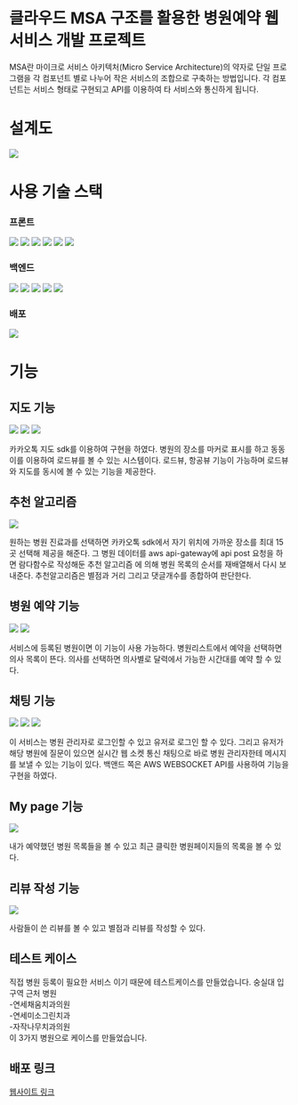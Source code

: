 # 클라우드 MSA 구조를 활용한 병원예약 웹 서비스 개발 프로젝트

MSA란 마이크로 서비스 아키텍처(Micro Service Architecture)의 약자로 단일 프로그램을 각 컴포넌트 별로 나누어 작은 서비스의 조합으로 구축하는 방법입니다. 각 컴포넌트는 서비스 형태로 구현되고 API를 이용하여 타 서비스와 통신하게 됩니다.

<h1> 설계도 </h1>
<img src="https://user-images.githubusercontent.com/46766443/131269863-341f010e-b618-4631-bb44-dbb55462b9bf.png"/>

<h1>사용 기술 스택</h1>
<section>
<h3> 프론트 </h3>
<p>
<img src="https://img.shields.io/badge/HTML-E34F26?style=flat-square&logo=HTML5&logoColor=white"/> <img src="https://img.shields.io/badge/CSS-1572B6?style=flat-square&logo=CSS3&logoColor=white"/> <img src="https://img.shields.io/badge/Javascript-F7DF1E?style=flat-square&logo=JavaScript&logoColor=white"/>
<img src="https://img.shields.io/badge/React-61DAFB?style=flat-square&logo=React&logoColor=white"/>
<img src="https://img.shields.io/badge/Redux-764ABC?style=flat-square&logo=Redux&logoColor=white"/>
<img src="https://img.shields.io/badge/Redux-Saga-999999?style=flat-square&logo=Redux-Saga&logoColor=white"/>
</p>
</section>
<section>
<h3> 백엔드 </h3>
<p>
<img src="https://img.shields.io/badge/AWS-3766AB?style=flat-square&logo=Amazon AWS&logoColor=white"/>
<img src="https://img.shields.io/badge/AWS Amplify-FF9900?style=flat-square&logo=AWS Amplify&logoColor=white"/>
<img src="https://img.shields.io/badge/DynamoDB-4053D6?style=flat-square&logo=Amazon DynamoDB&logoColor=white"/>
<img src="https://img.shields.io/badge/AWS Lambda-4053D6?style=flat-square&logo=AWS Lambda&logoColor=white"/>
<img src="https://img.shields.io/badge/AWS API GateWay-4053D6?style=flat-square&logo=AWS Lambda&logoColor=white"/>
</p>
</section>

<section>
<h3>배포</h3>
<img src="https://img.shields.io/badge/Netlify-00C7B7?style=flat-square&logo=Netlify&logoColor=white"/>
</section>

<h1> 기능 </h1>

<h2> 지도 기능 </h2>
<img src="https://user-images.githubusercontent.com/46766443/131271577-5e42db48-c279-4fb3-b8bc-e1dab2b08eb6.png"/>
<img src="https://user-images.githubusercontent.com/46766443/131271611-9a97d14b-e87a-4005-a8b1-4b2442800d63.png"/>
<img src="https://user-images.githubusercontent.com/46766443/131271646-d48cf17d-9158-4584-bc0c-ddd1639a8e2a.png"/>

<p>
카카오톡 지도 sdk를 이용하여 구현을 하였다. 병원의 장소를 마커로 표시를 하고
동동이를 이용하여 로드뷰를 볼 수 있는 시스템이다.
로드뷰, 항공뷰 기능이 가능하며 로드뷰와 지도를 동시에 볼 수 있는 기능을 제공한다.
</p>

<h2>추천 알고리즘</h2>
<img src="https://user-images.githubusercontent.com/46766443/131270746-839a4c96-cbda-459b-a95c-1ac720ccb785.png"/>
<p>
    원하는 병원 진료과를 선택하면 카카오톡 sdk에서 자기 위치에 가까운 장소를 최대 15곳 선택해 제공을 해준다. 그 병원 데이터를 aws api-gateway에 api post 요청을 하면  람다함수로 작성해둔 추천 알고리즘
    에 의해 병원 목록의 순서를 재배열해서 다시 보내준다. 
    추천알고리즘은 별점과 거리 그리고 댓글개수를 종합하여 판단한다.
</p>

<h2>병원 예약 기능</h2>
<img src="https://user-images.githubusercontent.com/46766443/131270829-c4f39f20-7cae-4039-8cb6-cb38dc1572ab.png"/>
<img src="https://user-images.githubusercontent.com/46766443/131270871-3937ce55-400e-4c72-9db2-f5fad8645bd7.png"/>
<p>
    서비스에 등록된 병원이면 이 기능이 사용 가능하다. 
    병원리스트에서 예약을 선택하면 의사 목록이 뜬다. 의사를 선택하면 의사별로 달력에서
    가능한 시간대를 예약 할 수 있다. 
</p>

<h2> 채팅 기능 </h2>
<img src="https://user-images.githubusercontent.com/46766443/131270998-d83344a1-5b74-45ed-af22-4d6573637961.png"/>
<img src="https://user-images.githubusercontent.com/46766443/131271016-029d4db2-27e3-473e-8a7d-5f3c429bf73e.png"/>
<img src="https://user-images.githubusercontent.com/46766443/131271145-07f29df6-1447-44d1-8002-ba92f9c8ff9c.png"/>
<p>
    이 서비스는 병원 관리자로 로그인할 수 있고 유저로 로그인 할 수 있다. 
    그리고 유저가 해당 병원에 질문이 있으면  실시간 웹 소켓 통신 채팅으로 
    바로 병원 관리자한테 메시지를 보낼 수 있는 기능이 있다.
    백앤드 쪽은 AWS WEBSOCKET API를 사용하여 기능을 구현을 하였다.
</p>

<h2> My page 기능 </h2>
<img src="https://user-images.githubusercontent.com/46766443/131270925-f7a33e4a-f9f6-44d9-9797-b146a6b66a9b.png"/>
<p>
    내가 예약했던 병원 목록들을 볼 수 있고 최근 클릭한 병원페이지들의 목록을 볼 수 있다.   
</p>

<h2> 리뷰 작성 기능</h2>
<img src="https://user-images.githubusercontent.com/46766443/131270955-462c6291-ce6c-4d5b-b52c-49a2c47f2fc2.png"/>
<p>
    사람들이 쓴 리뷰를 볼 수 있고 별점과 리뷰를 작성할 수 있다. 
</p>

<h2>테스트 케이스</h2>
<p>
직접 병원 등록이 필요한 서비스 이기 때문에 테스트케이스를 만들었습니다.
숭실대 입구역 근처 병원</br> 
    -연세채움치과의원</br>
    -연세미소그린치과</br>
    -자작나무치과의원</br>
이 3가지 병원으로 케이스를 만들었습니다.
</p>

<h2>배포 링크 </h2>
<a href="https://epic-tesla-248ec5.netlify.app/"> 웹사이트 링크</a>
